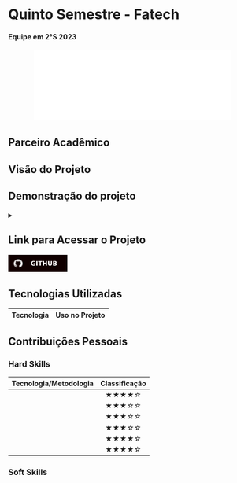 # Quinto Semestre - Fatech
#### Equipe em 2°S 2023
<div align="center">
<a href="https://github.com/Grupo-4-Fatech/API-1Semestre">
  <img src="../Img/Fatech.png" alt="GitHub" width="400">
</a>
</div>


## Parceiro Acadêmico


## Visão do Projeto 



## Demonstração do projeto

<details>
<summary><b></b></summary>
  <br align="center">
    <tr>
     <img src=""/>
    </tr>
</details>


## Link para Acessar o Projeto

<a href="">
  <img src="../Img/GitHub.svg" alt="GitHub" width="120">
</a>


## Tecnologias Utilizadas

|Tecnologia	|Uso no Projeto|
| :---: | :--- | 


## Contribuições Pessoais



### Hard Skills

|Tecnologia/Metodologia|Classificação|
| :---: | :---: | 
||★★★★☆|
||★★★☆☆|
||★★★☆☆|
||★★★☆☆|
||★★★★☆|
||★★★★☆|

### Soft Skills
